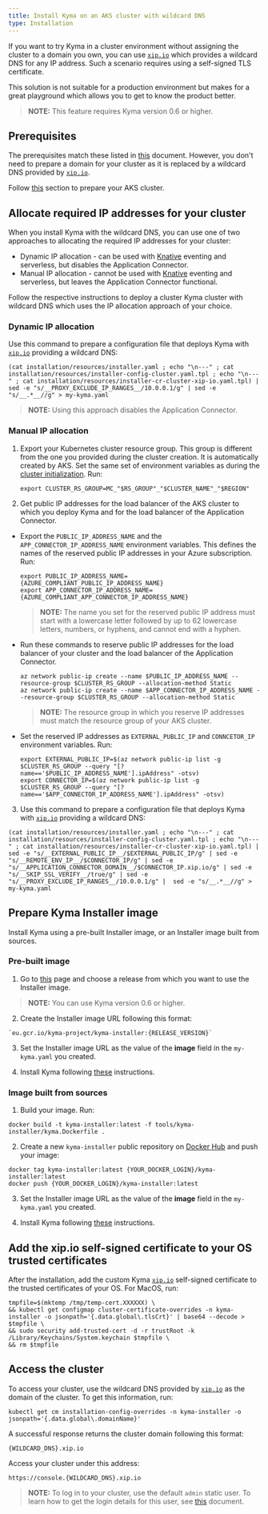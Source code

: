 ```yaml
---
title: Install Kyma on an AKS cluster with wildcard DNS
type: Installation
---
```


If you want to try Kyma in a cluster environment without assigning the cluster to a domain you own, you can use [`xip.io`](http://xip.io/) which provides a wildcard DNS for any IP address. Such
a scenario requires using a self-signed TLS certificate.

This solution is not suitable for a production environment but makes for a great playground which allows you to get to know the product better.

>**NOTE:** This feature requires Kyma version 0.6 or higher.

## Prerequisites

The prerequisites match these listed in [this](#installation-install-kyma-on-an-aks-cluster) document. However, you don't need to prepare a domain for your cluster as it is replaced by a wildcard DNS provided by [`xip.io`](http://xip.io/).

Follow [this](#installation-install-kyma-on-an-aks-cluster-prepare-the-aks-cluster) section to prepare your AKS cluster.

## Allocate required IP addresses for your cluster

When you install Kyma with the wildcard DNS, you can use one of two approaches to allocating the required IP addresses for your cluster:

- Dynamic IP allocation - can be used with [Knative](#installation-installation-with-knative) eventing and serverless, but disables the Application Connector. 
- Manual IP allocation - cannot be used with [Knative](#installation-installation-with-knative) eventing and serverless, but leaves the Application Connector functional. 

Follow the respective instructions to deploy a cluster Kyma cluster with wildcard DNS which uses the IP allocation approach of your choice.

### Dynamic IP allocation

Use this command to prepare a configuration file that deploys Kyma with [`xip.io`](http://xip.io/) providing a wildcard DNS:
```
(cat installation/resources/installer.yaml ; echo "\n---" ; cat installation/resources/installer-config-cluster.yaml.tpl ; echo "\n---" ; cat installation/resources/installer-cr-cluster-xip-io.yaml.tpl) | sed -e "s/__PROXY_EXCLUDE_IP_RANGES__/10.0.0.1/g" | sed -e "s/__.*__//g" > my-kyma.yaml
```
>**NOTE:** Using this approach disables the Application Connector. 

### Manual IP allocation

1. Export your Kubernetes cluster resource group. This group is different from the one you provided during the cluster creation. It is automatically created by AKS. 
   Set the same set of environment variables as during the [cluster initialization](#installation-install-kyma-on-an-aks-cluster-environment-variables).
   Run:
   ```
   export CLUSTER_RS_GROUP=MC_"$RS_GROUP"_"$CLUSTER_NAME"_"$REGION"
   ```
2. Get public IP addresses for the load balancer of the AKS cluster to which you deploy Kyma and for the load balancer of the Application Connector.

  - Export the `PUBLIC_IP_ADDRESS_NAME` and the `APP_CONNECTOR_IP_ADDRESS_NAME` environment variables. This defines the names of the reserved public IP addresses in your Azure subscription. Run:
    ```
    export PUBLIC_IP_ADDRESS_NAME={AZURE_COMPLIANT_PUBLIC_IP_ADDRESS_NAME}
    export APP_CONNECTOR_IP_ADDRESS_NAME={AZURE_COMPLIANT_APP_CONNECTOR_IP_ADDRESS_NAME}
    ```
    >**NOTE:** The name you set for the reserved public IP address must start with a lowercase letter followed by up to 62 lowercase letters, numbers, or hyphens, and cannot end with a hyphen.

  - Run these commands to reserve public IP addresses for the load balancer of your cluster and the load balancer of the Application Connector.
    ```
    az network public-ip create --name $PUBLIC_IP_ADDRESS_NAME --resource-group $CLUSTER_RS_GROUP --allocation-method Static
    az network public-ip create --name $APP_CONNECTOR_IP_ADDRESS_NAME --resource-group $CLUSTER_RS_GROUP --allocation-method Static
    ```
    >**NOTE:** The resource group in which you reserve IP addresses must match the resource group of your AKS cluster.

  - Set the reserved IP addresses as `EXTERNAL_PUBLIC_IP` and `CONNCETOR_IP` environment variables. Run:
    ```
    export EXTERNAL_PUBLIC_IP=$(az network public-ip list -g $CLUSTER_RS_GROUP --query "[?name=='$PUBLIC_IP_ADDRESS_NAME'].ipAddress" -otsv)
    export CONNECTOR_IP=$(az network public-ip list -g $CLUSTER_RS_GROUP --query "[?name=='$APP_CONNECTOR_IP_ADDRESS_NAME'].ipAddress" -otsv)
    ```
3. Use this command to prepare a configuration file that deploys Kyma with [`xip.io`](http://xip.io/) providing a wildcard DNS:
  ```
(cat installation/resources/installer.yaml ; echo "\n---" ; cat installation/resources/installer-config-cluster.yaml.tpl ; echo "\n---" ; cat installation/resources/installer-cr-cluster-xip-io.yaml.tpl) | sed -e "s/__EXTERNAL_PUBLIC_IP__/$EXTERNAL_PUBLIC_IP/g" | sed -e "s/__REMOTE_ENV_IP__/$CONNECTOR_IP/g" | sed -e "s/__APPLICATION_CONNECTOR_DOMAIN__/$CONNECTOR_IP.xip.io/g" | sed -e "s/__SKIP_SSL_VERIFY__/true/g" | sed -e "s/__PROXY_EXCLUDE_IP_RANGES__/10.0.0.1/g" |  sed -e "s/__.*__//g" > my-kyma.yaml
  ```

## Prepare Kyma Installer image

Install Kyma using a pre-built Installer image, or an Installer image built from sources.

### Pre-built image

1. Go to [this](https://github.com/kyma-project/kyma/releases/) page and choose a release from which you want to use the Installer image. 

>**NOTE:** You can use Kyma version 0.6 or higher.

2. Create the Installer image URL following this format: 
  ```
  `eu.gcr.io/kyma-project/kyma-installer:{RELEASE_VERSION}`
  ```
3. Set the Installer image URL as the value of the **image** field in the `my-kyma.yaml` you created.

4. Install Kyma following [these](#installation-install-kyma-on-an-aks-cluster-deploy-kyma) instructions.    

### Image built from sources

1. Build your image. Run:
  ```
  docker build -t kyma-installer:latest -f tools/kyma-installer/kyma.Dockerfile .
  ```
2. Create a new `kyma-installer` public repository on [Docker Hub](https://hub.docker.com/) and push your image:
  ```
  docker tag kyma-installer:latest {YOUR_DOCKER_LOGIN}/kyma-installer:latest
  docker push {YOUR_DOCKER_LOGIN}/kyma-installer:latest
  ```
3. Set the Installer image URL as the value of the **image** field in the `my-kyma.yaml` you created.

4. Install Kyma following [these](#installation-install-kyma-on-an-aks-cluster-deploy-kyma) instructions.

## Add the xip.io self-signed certificate to your OS trusted certificates

After the installation, add the custom Kyma [`xip.io`](http://xip.io/) self-signed certificate to the trusted certificates of your OS. For MacOS, run:
```
tmpfile=$(mktemp /tmp/temp-cert.XXXXXX) \
&& kubectl get configmap cluster-certificate-overrides -n kyma-installer -o jsonpath='{.data.global\.tlsCrt}' | base64 --decode > $tmpfile \
&& sudo security add-trusted-cert -d -r trustRoot -k /Library/Keychains/System.keychain $tmpfile \
&& rm $tmpfile
```

## Access the cluster

To access your cluster, use the wildcard DNS provided by [`xip.io`](http://xip.io/) as the domain of the cluster. To get this information, run:
```
kubectl get cm installation-config-overrides -n kyma-installer -o jsonpath='{.data.global\.domainName}'
```
A successful response returns the cluster domain following this format:
```
{WILDCARD_DNS}.xip.io
```
Access your cluster under this address:
```
https://console.{WILDCARD_DNS}.xip.io
```

>**NOTE:** To log in to your cluster, use the default `admin` static user. To learn how to get the login details for this user, see [this](#installation-install-kyma-locally-from-the-release-access-the-kyma-console) document. 
